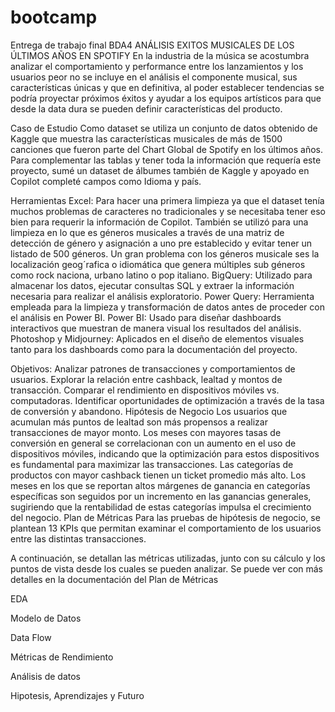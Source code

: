 # bootcamp
Entrega de trabajo final BDA4
ANÁLISIS EXITOS MUSICALES DE LOS ÚLTIMOS AÑOS EN SPOTIFY
En la industria de la música se acostumbra analizar el comportamiento y performance entre los lanzamientos y los usuarios peor no se incluye en el análisis el componente musical, sus características únicas y que en definitiva, al poder establecer tendencias se podría proyectar próximos éxitos y ayudar a los equipos artísticos para que desde la data dura se pueden definir características del producto.

Caso de Estudio
Como dataset se utiliza un conjunto de datos obtenido de Kaggle que muestra las características musicales de más de 1500 canciones que fueron parte del Chart Global de Spotify en los últimos años. Para complementar las tablas y tener toda la información que requería este proyecto, sumé un dataset de álbumes también de Kaggle y apoyado en Copilot completé campos como Idioma y país.

Herramientas
Excel: Para hacer una primera limpieza ya que el dataset tenía muchos problemas de caracteres no tradicionales y se necesitaba tener eso bien para requerir la información de Copilot. También se utilizó para una limpieza en lo que es géneros musicales a través de una matriz de detección de género y asignación a uno pre establecido y evitar tener un listado de 500 géneros. Un gran problema con los géneros musicale ses la localización geog´rafica o idiomática que genera múltiples sub géneros como rock naciona, urbano latino o pop italiano.
BigQuery: Utilizado para almacenar los datos, ejecutar consultas SQL y extraer la información necesaria para realizar el análisis exploratorio.
Power Query: Herramienta empleada para la limpieza y transformación de datos antes de proceder con el análisis en Power BI.
Power BI: Usado para diseñar dashboards interactivos que muestran de manera visual los resultados del análisis.
Photoshop y Midjourney: Aplicados en el diseño de elementos visuales tanto para los dashboards como para la documentación del proyecto.

Objetivos:
Analizar patrones de transacciones y comportamientos de usuarios.
Explorar la relación entre cashback, lealtad y montos de transacción.
Comparar el rendimiento en dispositivos móviles vs. computadoras.
Identificar oportunidades de optimización a través de la tasa de conversión y abandono.
Hipótesis de Negocio
Los usuarios que acumulan más puntos de lealtad son más propensos a realizar transacciones de mayor monto.
Los meses con mayores tasas de conversión en general se correlacionan con un aumento en el uso de dispositivos móviles, indicando que la optimización para estos dispositivos es fundamental para maximizar las transacciones.
Las categorías de productos con mayor cashback tienen un ticket promedio más alto.
Los meses en los que se reportan altos márgenes de ganancia en categorías específicas son seguidos por un incremento en las ganancias generales, sugiriendo que la rentabilidad de estas categorías impulsa el crecimiento del negocio.
Plan de Métricas
Para las pruebas de hipótesis de negocio, se plantean 13 KPIs que permitan examinar el comportamiento de los usuarios entre las distintas transacciones.

A continuación, se detallan las métricas utilizadas, junto con su cálculo y los puntos de vista desde los cuales se pueden analizar. Se puede ver con más detalles en la documentación del Plan de Métricas



EDA

Modelo de Datos 

Data Flow

Métricas de Rendimiento

Análisis de datos

Hipotesis, Aprendizajes y Futuro
